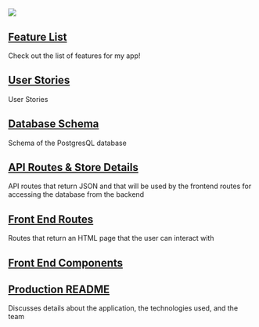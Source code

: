# ![](https://i.postimg.cc/PUT-LOGO-HERE.png)

## [Feature List](./Feature-List)

Check out the list of features for my app!

## [User Stories](./user-stories)

User Stories

## [Database Schema](./database-schema)

Schema of the PostgresQL database

## [API Routes & Store Details](./api-routes-&-store-details)

API routes that return JSON and that will be used by the frontend routes for accessing the database from the backend

## [Front End Routes](./front-end-routes)

Routes that return an HTML page that the user can interact with

## [Front End Components](./front-end-components)

## [Production README](./production-readme)

Discusses details about the application, the technologies used, and the team
